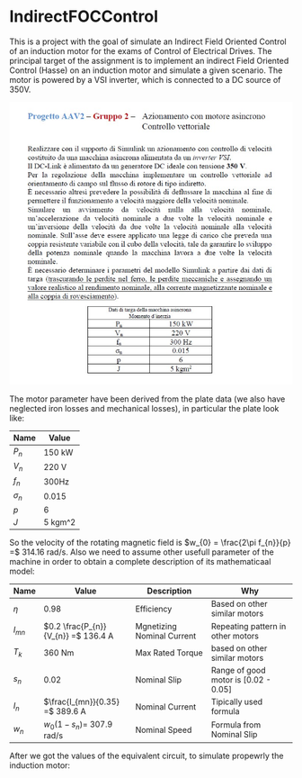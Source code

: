 # IndirectFOCControl
This is a project with the goal of simulate an Indirect Field Oriented Control of an induction motor for the exams of Control of Electrical Drives.
The principal target of the assignment is to implement an indirect Field Oriented Control (Hasse) on an induction motor and simulate a given scenario. The motor is powered by a VSI inverter, which is connected to a DC source of 350V.

![alt text](ProjectTasks.jpg)

The motor parameter have been derived from the plate data (we also have neglected iron losses and mechanical losses), in particular the plate look like:

| Name | Value |
| ----------- | ----------- |
| $P_{n}$ | 150 kW |
| $V_{n}$ | 220 V |
| $f_{n}$ | 300Hz |
| $\sigma_{n}$ | 0.015 |
| $p$ | 6 |
| $J$ | 5 kgm^2 |

So the velocity of the rotating magnetic field is $w_{0} = \frac{2\pi f_{n}}{p} =$ 314.16 rad/s.
Also we need to assume other usefull parameter of the machine in order to obtain a complete description of its mathematicaal model:

| Name | Value | Description | Why |
| ----------- | ----------- | ----------- | ----------- |
| $\eta$ | 0.98 | Efficiency | Based on other similar motors |
| $I_{mn}$ | $0.2  \frac{P_{n}}{V_{n}} =$ 136.4 A | Mgnetizing Nominal Current | Repeating pattern in other motors |
| $T_{k}$ | 360 Nm | Max Rated Torque | based on other similar motors |
| $s_{n}$ | 0.02 | Nominal Slip | Range of good motor is [0.02 - 0.05] |
| $I_{n}$ | $\frac{I_{mn}}{0.35} =$ 389.6 A | Nominal Current | Tipically used formula |
| $w_{n}$ | $w_{0}(1-s_{n}) =$ 307.9 rad/s | Nominal Speed | Formula from Nominal Slip|

After we got the values of the equivalent circuit, to simulate propewrly the induction motor:

